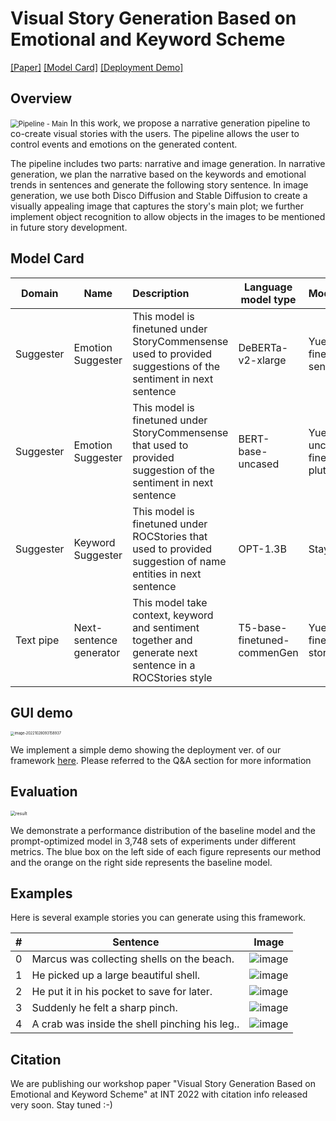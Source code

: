 # Visual Story Generation Based on Emotional and Keyword Scheme

[[Paper]]() [[Model Card]](https://huggingface.co/Yuetian) [[Deployment Demo]](http://int-2022-visual-story-gen.uw.r.appspot.com/)

## Overview

<img src="https://user-images.githubusercontent.com/31975605/184089838-ad2f43d6-0294-4fe8-a4ca-fcd6e626986e.jpg" alt="Pipeline - Main" style="zoom:80%;" />
In this work, we propose a narrative generation pipeline to co-create visual stories with the users. The pipeline allows the user to control events and emotions on the generated content. 

The pipeline includes two parts: narrative and image generation. In narrative generation, we plan the narrative based on the keywords and emotional trends in sentences and generate the following story sentence. In image generation, we use both Disco Diffusion and Stable Diffusion to create a visually appealing image that captures the story's main plot; we further implement object recognition to allow objects in the images to be mentioned in future story development.

## Model Card

| Domain    | Name                    | Description                                                  | Language model type         | Model Card                                           | 🤗 link                                                       |
| --------- | ----------------------- | :----------------------------------------------------------- | --------------------------- | :--------------------------------------------------- | ------------------------------------------------------------ |
| Suggester | Emotion Suggester       | This model is finetuned under StoryCommensense used to provided suggestions of the sentiment in next sentence | DeBERTa-v2-xlarge           | Yuetian/deberta-finetuned-next-sentence-emotion      | [Hugging Face](https://huggingface.co/Yuetian/deberta-finetuned-next-sentence-emotion?text=I+like+you.+I+love+you) |
| Suggester | Emotion Suggester       | This model is finetuned under StoryCommensense that used to provided suggestion of the sentiment in next sentence | BERT-base-uncased           | Yuetian/bert-base-uncased-finetuned-plutchik-emotion | [Hugging Face](https://huggingface.co/Yuetian/bert-base-uncased-finetuned-plutchik-emotion?text=I+like+you.+I+love+you) |
| Suggester | Keyword Suggester       | This model is finetuned under ROCStories that used to provided suggestion of name entities in next sentence | OPT-1.3B                    | Stay tuned                                           | Stay tuned                                                   |
| Text pipe | Next-sentence generator | This model take context, keyword and sentiment together and generate next sentence in a ROCStories style | T5-base-finetuned-commenGen | Yuetian/T5-finetuned-storyCommonsense                | [Hugging Face](https://huggingface.co/Yuetian/T5-finetuned-storyCommonsense) |


## GUI demo

<img src="https://user-images.githubusercontent.com/31975605/198687497-3de4cc18-f135-4537-9367-d3a24f26134e.png" alt="image-20221028093158937" style="zoom:40%;" />

We implement a simple demo showing the deployment ver. of our framework [here](http://int-2022-visual-story-gen.uw.r.appspot.com/). Please referred to the Q&A section for more information

## Evaluation

<img src="https://user-images.githubusercontent.com/31975605/198363095-0137ccb5-93cc-4e60-ae12-71e41d9d0e69.png" alt="result" style="zoom:50%;" />

We demonstrate a performance distribution of the baseline model and the prompt-optimized model in 3,748 sets of experiments under different metrics. The blue box on the left side of each figure represents our method and the orange on the right side represents the baseline model.

## Examples

Here is several example stories you can generate using this framework.

| #    | Sentence                                       | Image                                                        |
| ---- | ---------------------------------------------- | ------------------------------------------------------------ |
| 0    | Marcus was collecting shells on the beach.     | ![image](https://user-images.githubusercontent.com/31975605/198362031-90861c5e-49d1-48f3-8d19-ce6d289ae907.png) |
| 1    | He picked up a large beautiful shell.          | ![image](https://user-images.githubusercontent.com/31975605/198362107-087f8f70-c69f-4cdc-949d-9b4a9a639aa9.png) |
| 2    | He put it in his pocket to save for later.     | ![image](https://user-images.githubusercontent.com/31975605/198362407-e73c447e-7164-47bf-8f08-73a1a9c4c50d.png) |
| 3    | Suddenly he felt a sharp pinch.                | ![image](https://user-images.githubusercontent.com/31975605/198362444-97ae8442-2030-465b-8a01-c3792cf40b3e.png) |
| 4    | A crab was inside the shell pinching his leg.. | ![image](https://user-images.githubusercontent.com/31975605/198362481-a1d73dfa-b427-491c-9008-9f3e03b8938c.png) |

## Citation

We are publishing our workshop paper "Visual Story Generation Based on Emotional and Keyword Scheme" at INT 2022 with citation info released very soon. Stay tuned :-)
